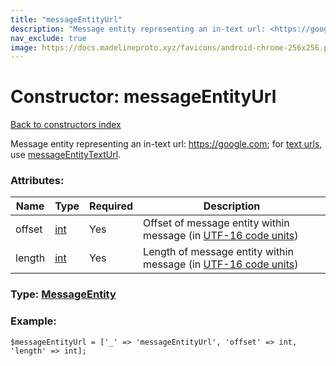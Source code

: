 ```yaml
---
title: "messageEntityUrl"
description: "Message entity representing an in-text url: <https://google.com>; for text urls, use messageEntityTextUrl."
nav_exclude: true
image: https://docs.madelineproto.xyz/favicons/android-chrome-256x256.png
---
```

# Constructor: messageEntityUrl  
[Back to constructors index](/API_docs/constructors/index.html)



Message entity representing an in-text url: <https://google.com>; for [text urls](https://google.com), use [messageEntityTextUrl](../constructors/messageEntityTextUrl.html).

### Attributes:

| Name     |    Type       | Required | Description |
|----------|---------------|----------|-------------|
|offset|[int](/API_docs/types/int.html) | Yes|Offset of message entity within message (in [UTF-16 code units](https://core.telegram.org/api/entities#entity-length))|
|length|[int](/API_docs/types/int.html) | Yes|Length of message entity within message (in [UTF-16 code units](https://core.telegram.org/api/entities#entity-length))|



### Type: [MessageEntity](/API_docs/types/MessageEntity.html)


### Example:

```
$messageEntityUrl = ['_' => 'messageEntityUrl', 'offset' => int, 'length' => int];
```  
